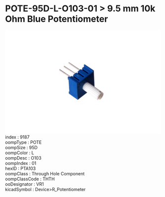 # POTE-95D-L-O103-01 > 9.5 mm 10k Ohm Blue Potentiometer  
![9.5 mm 10k Ohm Blue Potentiometer](image.jpg)  
index : 9187  
oompType : POTE  
oompSize : 95D  
oompColor : L  
oompDesc : O103  
oompIndex : 01  
hexID : PTA103  
oompClass : Through Hole Component  
oompClassCode : THTH  
ooDesignator : VR1  
kicadSymbol : Device>R_Potentiometer  
